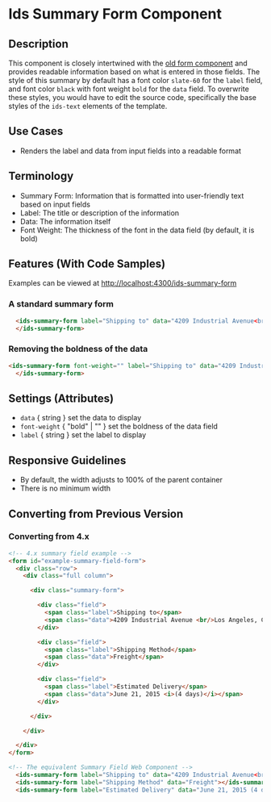 # Ids Summary Form Component

## Description

This component is closely intertwined with the [old form component](https://main-enterprise.demo.design.infor.com/components/form/example-forms.html) and provides readable information based on what is entered in those fields. The style of this summary by default has a font color `slate-60` for the `label` field, and font color `black` with font weight `bold` for the `data` field. To overwrite these styles, you would have to edit the source code, specifically the base styles of the `ids-text` elements of the template.

## Use Cases

- Renders the label and data from input fields into a readable format

## Terminology

- Summary Form: Information that is formatted into user-friendly text based on input fields
- Label: The title or description of the information
- Data: The information itself
- Font Weight: The thickness of the font in the data field (by default, it is bold)

## Features (With Code Samples)

Examples can be viewed at [http://localhost:4300/ids-summary-form](http://localhost:4300/ids-summary-form)

### A standard summary form

```html
  <ids-summary-form label="Shipping to" data="4209 Industrial Avenue<br/>Los Angeles, California 90001 USA">
  </ids-summary-form>
```

### Removing the boldness of the data

```html
<ids-summary-form font-weight="" label="Shipping to" data="4209 Industrial Avenue<br/>Los Angeles, California 90001 USA">
  </ids-summary-form>
```

## Settings (Attributes)

- `data` { string } set the data to display
- `font-weight` { "bold" | "" } set the boldness of the data field
- `label` { string } set the label to display

## Responsive Guidelines

- By default, the width adjusts to 100% of the parent container
- There is no minimum width

## Converting from Previous Version

### Converting from 4.x

```html
<!-- 4.x summary field example -->
<form id="example-summary-field-form">
  <div class="row">
    <div class="full column">

      <div class="summary-form">

        <div class="field">
          <span class="label">Shipping to</span>
          <span class="data">4209 Industrial Avenue <br/>Los Angeles, California 90001 USA</span>
        </div>

        <div class="field">
          <span class="label">Shipping Method</span>
          <span class="data">Freight</span>
        </div>

        <div class="field">
          <span class="label">Estimated Delivery</span>
          <span class="data">June 21, 2015 <i>(4 days)</i></span>
        </div>

      </div>

    </div>

  </div>
</form>

<!-- The equivalent Summary Field Web Component -->
  <ids-summary-form label="Shipping to" data="4209 Industrial Avenue<br/>Los Angeles, California 90001 USA"></ids-summary-form>
  <ids-summary-form label="Shipping Method" data="Freight"></ids-summary-form>
  <ids-summary-form label="Estimated Delivery" data="June 21, 2015 (4 days)"></ids-summary-form>
  ```
